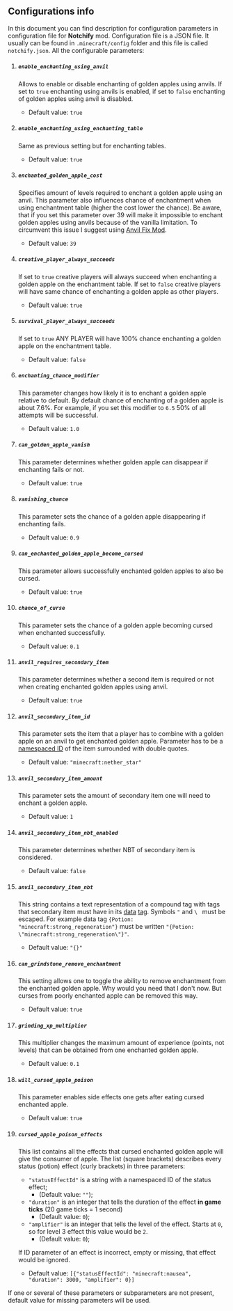 ## Configurations info
In this document you can find description for configuration parameters in configuration file for **Notchify** mod.
Configuration file is a JSON file. It usually can be found in `.minecraft/config` folder and this file is called `notchify.json`.
All the configurable parameters:
1. ##### `enable_enchanting_using_anvil`
    Allows to enable or disable enchanting of golden apples using anvils. If set to `true` enchanting using anvils is enabled, if set to `false` enchanting of golden apples using anvil is disabled.
   * Default value: `true`
2. ##### `enable_enchanting_using_enchanting_table`
    Same as previous setting but for enchanting tables.
    * Default value: `true`
3. ##### `enchanted_golden_apple_cost`
    Specifies amount of levels required to enchant a golden apple using an anvil.
This parameter also influences chance of enchantment when using enchantment table (higher the cost lower the chance).
Be aware, that if you set this parameter over 39 will make it impossible to enchant golden apples using anvils because of the vanilla limitation.
To circumvent this issue I suggest using [Anvil Fix Mod](https://www.curseforge.com/minecraft/mc-mods/anvil-fix).
    * Default value: `39`
4. ##### `creative_player_always_succeeds`
    If set to `true` creative players will always succeed when enchanting a golden apple on the enchantment table.
If set to `false` creative players will have same chance of enchanting a golden apple as other players.
    * Default value: `true`
5. ##### `survival_player_always_succeeds`
    If set to `true` ANY PLAYER will have 100% chance enchanting a golden apple on the enchantment table.
    * Default value: `false`
6. ##### `enchanting_chance_modifier`
    This parameter changes how likely it is to enchant a golden apple relative to default.
By default chance of enchanting of a golden apple is about 7.6%.
For example, if you set this modifier to `6.5` 50% of all attempts will be successful.
    * Default value: `1.0`
7. ##### `can_golden_apple_vanish`
    This parameter determines whether golden apple can disappear if enchanting fails or not.
    * Default value: `true`
8. ##### `vanishing_chance`
    This parameter sets the chance of a golden apple disappearing if enchanting fails.
    * Default value: `0.9`
9. ##### `can_enchanted_golden_apple_become_cursed`
    This parameter allows successfully enchanted golden apples to also be cursed.
    * Default value: `true`
10. ##### `chance_of_curse`
    This parameter sets the chance of a golden apple becoming cursed when enchanted successfully.
    * Default value: `0.1`
11. ##### `anvil_requires_secondary_item`
    This parameter determines whether a second item is required or not when creating enchanted golden apples using anvil.
    * Default value: `true`
12. ##### `anvil_secondary_item_id`
    This parameter sets the item that a player has to combine with a golden apple on an anvil to get enchanted golden apple.
    Parameter has to be a [namespaced ID](https://minecraft.gamepedia.com/Namespaced_ID) of the item surrounded with double quotes.
    * Default value: `"minecraft:nether_star"`
13. ##### `anvil_secondary_item_amount`
    This parameter sets the amount of secondary item one will need to enchant a golden apple.
    * Default value: `1`
14. ##### `anvil_secondary_item_nbt_enabled`
    This parameter determines whether NBT of secondary item is considered.
    * Default value: `false`
15. ##### `anvil_secondary_item_nbt`
    This string contains a text representation of a compound tag with tags that secondary item must have in its
    [data](https://minecraft.gamepedia.com/Player.dat_format#General_Tags) [tag](https://minecraft.gamepedia.com/Commands#Data_tags).
    Symbols `"` and `\ ` must be escaped. For example data tag `{Potion: "minecraft:strong_regeneration"}` must be
    written `"{Potion: \"minecraft:strong_regeneration\"}"`.
    * Default value: `"{}"`
16. ##### `can_grindstone_remove_enchantment`
    This setting allows one to toggle the ability to remove enchantment from the enchanted golden apple.
    Why would you need that I don't now. But curses from poorly enchanted apple can be removed this way.
    * Default value: `true`
17. ##### `grinding_xp_multiplier`
    This multiplier changes the maximum amount of experience (points, not levels) that can be obtained from one enchanted golden apple.
    * Default value: `0.1`
18. ##### `will_cursed_apple_poison`
    This parameter enables side effects one gets after eating cursed enchanted apple.
    * Default value: `true`
19. ##### `cursed_apple_poison_effects`
    This list contains all the effects that cursed enchanted golden apple will give the consumer of apple.
    The list (square brackets) describes every status (potion) effect (curly brackets) in three parameters:
    * `"statusEffectId"` is a string with a namespaced ID of the status effect;
        * (Default value: `""`);
    * `"duration"` is an integer that tells the duration of the effect **in game ticks** (20 game ticks = 1 second)
        * (Default value: `0`);
    * `"amplifier"` is an integer that tells the level of the effect. Starts at `0`, so for level 3 effect this value would be `2`.
        * (Default value: `0`);

    If ID parameter of an effect is incorrect, empty or missing, that effect would be ignored.
    * Default value: `[{"statusEffectId": "minecraft:nausea", "duration": 3000, "amplifier": 0}]`
    
If one or several of these parameters or subparameters are not present, default value for missing parameters will be used.
